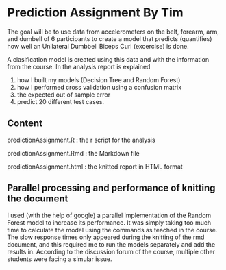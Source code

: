 # Prediction Assignment By Tim
The goal will be to use data from accelerometers on the belt, forearm, arm, and dumbell of 6 participants to create a model that predicts (quantifies) how well an  Unilateral Dumbbell Biceps Curl (excercise) is done.

A clasification model is created using this data and with the information from the course. In the analysis report is explained 
1) how I built my models (Decision Tree and Random Forest)
2) how I performed cross validation using a confusion matrix
3) the expected out of sample error
4) predict 20 different test cases. 

## Content
predictionAssignment.R : the r script for the analysis

predictionAssignment.Rmd : the Markdown file

predictionAssignment.html : the knitted report in HTML format


## Parallel processing and performance of knitting the document
I used (with the help of google) a parallel implementation of the Random Forest model to increase its performance. It was simply taking too much time to calculate the model using the commands as teached in the course. The slow response times only appeared during the knitting of the rmd document, and this required me to run the models separately and add the results in. According to the discussion forum of the course, multiple other students were facing a simular issue.